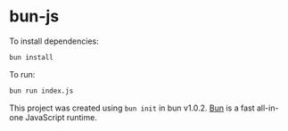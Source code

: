 # bun-js

To install dependencies:

```bash
bun install
```

To run:

```bash
bun run index.js
```

This project was created using `bun init` in bun v1.0.2. [Bun](https://bun.sh) is a fast all-in-one JavaScript runtime.
